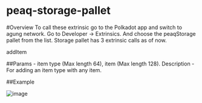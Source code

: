 # peaq-storage-pallet

#Overview
To call these extrinsic go to the Polkadot app and switch to agung network.
Go to Developer → Extrinsics. And choose the peaqStorage pallet from the list.
Storage pallet has 3 extrinsic calls as of now.

  addItem
  
##Params - item type (Max length 64), item (Max length 128).
Description - For adding an item type with any item.

##Example

![image](https://user-images.githubusercontent.com/101552881/201901023-51fbb930-ca33-44e1-85e9-b6625fafddb4.png)
